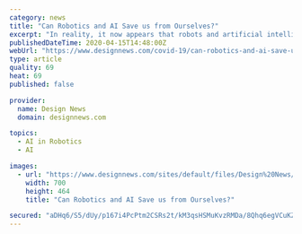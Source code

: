 ```yaml
---
category: news
title: "Can Robotics and AI Save us from Ourselves?"
excerpt: "In reality, it now appears that robots and artificial intelligence (AI) may help be one of the saviors of humanity against ... As this technology grows, we could start seeing it used on a larger scale to provide for people who’re stuck in their homes.” Naturally, technology has played a lead role in the creation of these megatronic medical ..."
publishedDateTime: 2020-04-15T14:48:00Z
webUrl: "https://www.designnews.com/covid-19/can-robotics-and-ai-save-us-ourselves/111494215162800"
type: article
quality: 69
heat: 69
published: false

provider:
  name: Design News
  domain: designnews.com

topics:
  - AI in Robotics
  - AI

images:
  - url: "https://www.designnews.com/sites/default/files/Design%20News/6849272319_a3cb362b70_h_700W.jpg"
    width: 700
    height: 464
    title: "Can Robotics and AI Save us from Ourselves?"

secured: "aDHq6/S5/dUy/p167i4PcPtm2CSRs2t/kM3qsHSMuKvzRMDa/8Qhq6egVCuKZ6mAak61tzUfwPqnLWexce9CpU64U5I38YMk3d8VW1nebw4elSY4SzsBtMUV+lpEfbvRw5DGxEvTuVfg6JxhxePlxF7Qtv9O/s6DLRm7P0HrwESeRtgMeqLmBLVevlmouK9MNusDDssxTH06jJgB6vyMsoty7ebJz6L9xvE3IMEViOnDmwv/ysX5DiSzyQvcZSRz6HkY4Gp4jTBlRa6zRV+vp56DLYnztiKb6uIp0GiZV5ceoIiW1jvFXj1HsPBjhyNL;1kOuYaPz6dIQ4A1qCmaRfA=="
---
```


